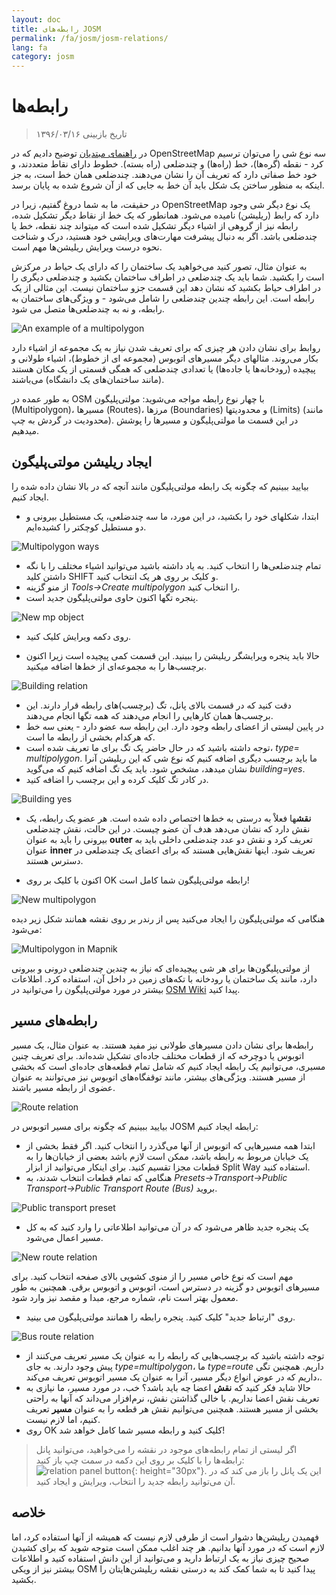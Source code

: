 ```yaml
---
layout: doc
title: رابطه‌های JOSM
permalink: /fa/josm/josm-relations/
lang: fa
category: josm
---
```


رابطه‌ها
==========

> تاریخ بازبینی ۱۳۹۶/۰۳/۱۶  

در [راهنمای مبتدیان](/fa/beginner) توضیح دادیم که در OpenStreetMap سه نوع  شی را می‌توان ترسیم کرد  - نقطه (گره‌ها)، خط (راه‌ها) و چندضلعی (راه بسته). خطوط دارای نقاط متعددند، و خود خط صفاتی دارد که تعریف آن را نشان می‌دهند. چندضلعی همان خط است، به جز اینکه به منظور ساختن یک شکل باید آن خط به جایی که از آن شروع شده به پایان برسد.  

در حقیقت، ما به شما دروغ گفتیم، زیرا در OpenStreetMap یک نوع دیگر شی وجود دارد که رابط (ریلیشن) نامیده می‌شود. همانطور که یک خط از
نقاط دیگر تشکیل شده، رابطه نیز از گروهی از اشیاء دیگر تشکیل شده است که میتواند چند نقطه، خط یا چندضلعی باشد. اگر به دنبال پیشرفت مهارت‌های ویرایشی خود هستید، درک و شناخت نحوه درست ویرایش ریلیشن‌ها مهم است.  

به عنوان مثال، تصور کنید می‌خواهید یک ساختمان را که دارای یک حیاط در مرکزش است را بکشید. شما باید یک چندضلعی در اطراف ساختمان بکشید و چندضلعی دیگری را در اطراف حیاط بکشید که نشان دهد این قسمت جزو ساختمان نیست. این مثالی از یک رابطه است. این رابطه چندین چندضلعی را شامل می‌شود - و ویژگی‌های ساختمان به رابطه، و نه به چندضلعی‌ها متصل می شود.  

![An example of a multipolygon][]

روابط برای نشان دادن هر چیزی که برای تعریف شدن نیاز به یک مجموعه از اشیاء دارد بکار می‌روند. مثالهای دیگر مسیرهای اتوبوس (مجموعه ای از خطوط)، اشیاء طولانی و پیچیده (رودخانه‌ها یا جاده‌ها) یا تعدادی چندضلعی که همگی قسمتی از یک مکان هستند (مانند ساختمان‌های یک دانشگاه) می‌باشند.  

به طور عمده در OSM با چهار نوع رابطه مواجه می‌شوید: مولتی‌پلیگون (Multipolygon)، مسیرها (Routes)، مرزها (Boundaries) و محدودیتها (Limits) (مانند محدودیت در گردش به چپ). در این قسمت ما مولتی‌پلیگون و مسیرها را پوشش میدهیم.  

ایجاد ریلیشن مولتی‌پلیگون
------------------------------

بیایید ببینیم که چگونه یک رابطه مولتی‌پلیگون مانند آنچه که در بالا نشان داده شده را ایجاد کنیم.  

- ابتدا، شکلهای خود را بکشید، در این مورد، ما سه چندضلعی، یک مستطیل بیرونی و دو مستطیل کوچکتر را کشیده‌ایم.

![Multipolygon ways][]

- تمام چندضلعی‌ها را انتخاب کنید. به یاد داشته باشید می‌توانید اشیاء مختلف را با نگه داشتن کلید SHIFT و کلیک بر روی هر یک انتخاب کنید.  
- از منو گزینه *Tools->Create multipolygon* را انتخاب کنید.  
- پنجره تگها اکنون حاوی مولتی‌پلیگون جدید است.

![New mp object][]

- روی دکمه ویرایش کلیک کنید.  

- حالا باید پنجره ویرایشگر ریلیشن را ببینید. این قسمت کمی پیچیده است زیرا اکنون برچسب‌ها را به مجموعه‌ای از خط‌ها اضافه میکنید.  

![Building relation][]

- دقت کنید که در قسمت بالای پانل، تگ (برچسب‌)های رابطه قرار دارند. این برچسب‌ها همان کارهایی را انجام می‌دهند که همه تگها انجام می‌دهند.  
- در پایین لیستی از اعضای رابطه وجود دارد. این رابطه سه عضو دارد - یعنی سه خط که هرکدام بخشی از رابطه ما است.  
- توجه داشته باشید که در حال حاضر یک تگ برای ما تعریف شده است، *type= multipolygon*. ما باید برچسب دیگری اضافه کنیم که نوع شی که این ریلیشن آنرا نشان میدهد، مشخص شود. باید یک تگ اضافه کنیم که می‌گوید *building=yes*.  
- در کادر تگ کلیک کرده و این برچسب را اضافه کنید.  

![Building yes][]

- **نقش**ها فعلاْ به درستی به خط‌ها اختصاص داده شده است. هر عضو یک رابطه، یک نقش دارد که نشان می‌دهد هدف آن عضو چیست. در این حالت، نقش چندضلعی بیرونی را باید به عنوان **outer** تعریف کرد و نقش دو عدد چندضلعی داخلی باید به عنوان **inner** تعریف شود. اینها نقش‌هایی هستند که برای اعضای یک چندضلعی در دسترس هستند.  

- اکنون با کلیک بر روی OK رابطه مولتی‌پلیگون شما کامل است!  

![New multipolygon][]

هنگامی که مولتی‌پلیگون را ایجاد می‌کنید پس از رندر بر روی نقشه همانند شکل زیر دیده می‌شود:  

![Multipolygon in Mapnik][]

از مولتی‌پلیگون‌ها برای هر شی پیچیده‌ای که نیاز به چندین چندضلعی درونی و بیرونی دارد، مانند یک ساختمان یا رودخانه با تکه‌های زمین در داخل آن، استفاده کرد. اطلاعات بیشتر در مورد مولتی‌پلیگون را می‌توانید در [OSM Wiki](http://wiki.openstreetmap.org/wiki/Relation:multipolygon) پیدا کنید.  

رابطه‌های مسیر
----------------

رابطه‌ها برای نشان دادن مسیرهای طولانی نیز مفید هستند. به عنوان مثال، یک مسیر اتوبوس یا دوچرخه که از قطعات مختلف جاده‌ای تشکیل شده‌اند. برای تعریف چنین مسیری، می‌توانیم یک رابطه ایجاد کنیم که شامل تمام قطعه‌های جاده‌ای است که بخشی از مسیر هستند. ویژگی‌های بیشتر، مانند توقفگاه‌های اتوبوس نیز می‌توانند به عنوان عضوی از رابطه مسیر باشند.  

![Route relation][]

بیایید ببینیم که چگونه برای مسیر اتوبوس در JOSM رابطه ایجاد کنیم:  

- ابتدا همه مسیرهایی که اتوبوس از آنها می‌گذرد را انتخاب کنید. اگر فقط بخشی از یک خیابان مربوط به رابطه باشد، ممکن است لازم باشد بعضی از خیابان‌ها را به قطعات مجزا تقسیم کنید. برای اینکار می‌توانید از ابزار Split Way  استفاده کنید.  
- هنگامی که تمام قطعات انتخاب شدند، به *Presets->Transport->Public Transport->Public Transport Route (Bus)* بروید.  

![Public transport preset][]

- یک پنجره جدید ظاهر می‌شود که در آن می‌توانید اطلاعاتی را وارد کنید که به کل مسیر اعمال می‌شود.

![New route relation][]

مهم است که نوع خاص مسیر را از منوی کشویی بالای صفحه انتخاب کنید. برای مسیرهای اتوبوس دو گزینه در دسترس است، اتوبوس و اتوبوس برقی. همچنین به طور معمول بهتر است نام، شماره مرجع، مبدا و مقصد نیز وارد شود.

- روی "ارتباط جدید" کلیک کنید. پنجره رابطه را همانند مولتی‌پلیگون می بینید.  

![Bus route relation][]

- توجه داشته باشید که برچسب‌هایی که رابطه را به عنوان یک مسیر تعریف می‌کنند از پیش وجود دارند. به جای *type=multipolygon*، ما *type=route* داریم. همچنین تگی داریم که  در عوض انواع دیگر مسیر، آنرا به عنوان یک مسیر اتوبوس تعریف می‌کند،.  
- حالا شاید فکر کنید که **نقش** اعضا چه باید باشد؟ خب، در مورد مسیر، ما نیازی به تعریف نقش اعضا نداریم. با خالی گذاشتن نقش، نرم‌افزار می‌داند که آنها به راحتی بخشی از مسیر هستند. همچنین می‌توانیم نقش هر قطعه را به عنوان **مسیر** تعریف کنیم، اما لازم نیست.  
- روی OK کلیک کنید و رابطه مسیر شما کامل خواهد شد!  

> اگر لیستی از تمام رابطه‌های موجود در نقشه را می‌خواهید، می‌توانید پانل رابطه‌ها را با کلیک بر روی این دکمه در سمت چپ باز کنید: ![relation panel button][]{: height="30px"}. این یک پانل را باز می کند که در آن می‌توانید رابطه جدید را انتخاب، ویرایش و ایجاد کنید.  

خلاصه
-------

فهمیدن ریلیشن‌ها دشوار است از طرفی لازم نیست که همیشه از آنها استفاده کرد، اما لازم است که در مورد آنها بدانیم. هر چند اغلب ممکن است متوجه شوید که برای کشیدن صحیح چیزی نیاز به یک ارتباط دارید و می‌توانید از این دانش استفاده کنید و اطلاعات بیشتر نیز از ویکی OSM پیدا کنید تا به شما کمک کند به درستی نقشه ریلیشن‌هایتان را بکشید.


[Multipolygon ways]: /images/josm/multipolygon-ways.png
[Building relation]: /images/josm/building-relation.png
[New relation]: /images/josm/new-relation.png
[Building yes]: /images/josm/building-yes.png
[Outer or inner role]: /images/josm/outer-inner.png
[New multipolygon]: /images/josm/new-multipolygon.png
[New mp object]: /images/josm/new-mp.png
[Multipolygon in mapnik]: /images/josm/multipolygon-mapnik.png
[An example of a multipolygon]: /images/josm/multipolygon-demo.png
[New route relation]: /images/josm/new-route-relation.png
[Route relation]: /images/josm/route-relation.png
[Public transport preset]: /images/josm/public-transport-preset.png
[Bus route relation]: /images/josm/bus-route-relation.png
[relation panel button]: /images/josm/relation-panel-button.png